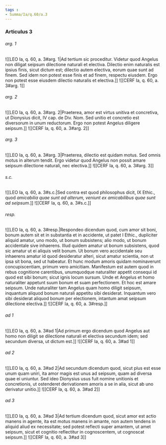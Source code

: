 ```yaml
---
tags : 
- Summa/Ia/q.60/a.3
---
```


### Articulus 3

###### arg. 1
![[LEO Ia, q. 60, a. 3#arg. 1|Ad tertium sic proceditur. Videtur quod Angelus non diligat seipsum dilectione naturali et electiva. Dilectio enim naturalis est ipsius finis, sicut dictum est; dilectio autem electiva, eorum quae sunt ad finem. Sed idem non potest esse finis et ad finem, respectu eiusdem. Ergo non potest esse eiusdem dilectio naturalis et electiva.]]
![[CERF Ia, q. 60, a. 3#arg. 1]]

###### arg. 2
![[LEO Ia, q. 60, a. 3#arg. 2|Praeterea, amor est virtus unitiva et concretiva, ut Dionysius dicit, IV cap. de Div. Nom. Sed unitio et concretio est diversorum in unum reductorum. Ergo non potest Angelus diligere seipsum.]]
![[CERF Ia, q. 60, a. 3#arg. 2]]

###### arg. 3
![[LEO Ia, q. 60, a. 3#arg. 3|Praeterea, dilectio est quidam motus. Sed omnis motus in alterum tendit. Ergo videtur quod Angelus non possit amare seipsum dilectione naturali, nec electiva.]]
![[CERF Ia, q. 60, a. 3#arg. 3]]

###### s.c.
![[LEO Ia, q. 60, a. 3#s.c.|Sed contra est quod philosophus dicit, IX Ethic., quod *amicabilia quae sunt ad alterum, veniunt ex amicabilibus quae sunt ad seipsum*.]]
![[CERF Ia, q. 60, a. 3#s.c.]]

###### resp.
![[LEO Ia, q. 60, a. 3#resp.|Respondeo dicendum quod, cum amor sit boni, bonum autem sit et in substantia et in accidente, ut patet I Ethic., dupliciter aliquid amatur, uno modo, ut bonum subsistens; alio modo, ut bonum accidentale sive inhaerens. Illud quidem amatur ut bonum subsistens, quod sic amatur ut ei aliquis velit bonum. Ut bonum vero accidentale seu inhaerens amatur id quod desideratur alteri, sicut amatur scientia, non ut ipsa sit bona, sed ut habeatur. Et hunc modum amoris quidam nominaverunt concupiscentiam, primum vero amicitiam. Manifestum est autem quod in rebus cognitione carentibus, unumquodque naturaliter appetit consequi id quod est sibi bonum; sicut ignis locum sursum. Unde et Angelus et homo naturaliter appetunt suum bonum et suam perfectionem. Et hoc est amare seipsum. Unde naturaliter tam Angelus quam homo diligit seipsum, inquantum aliquod bonum naturali appetitu sibi desiderat. Inquantum vero sibi desiderat aliquod bonum per electionem, intantum amat seipsum dilectione electiva.]]
![[CERF Ia, q. 60, a. 3#resp.]]

###### ad 1
![[LEO Ia, q. 60, a. 3#ad 1|Ad primum ergo dicendum quod Angelus aut homo non diligit se dilectione naturali et electiva secundum idem; sed secundum diversa, ut dictum est.]]
![[CERF Ia, q. 60, a. 3#ad 1]]

###### ad 2
![[LEO Ia, q. 60, a. 3#ad 2|Ad secundum dicendum quod, sicut plus est esse unum quam uniri, ita amor magis est unus ad seipsum, quam ad diversa quae ei uniuntur. Sed ideo Dionysius usus fuit nomine unitionis et concretionis, ut ostenderet derivationem amoris a se in alia, sicut ab uno derivatur unitio.]]
![[CERF Ia, q. 60, a. 3#ad 2]]

###### ad 3
![[LEO Ia, q. 60, a. 3#ad 3|Ad tertium dicendum quod, sicut amor est actio manens in agente, ita est motus manens in amante, non autem tendens in aliquid aliud ex necessitate; sed potest reflecti super amantem, ut amet seipsum, sicut et cognitio reflectitur in cognoscentem, ut cognoscat seipsum.]]
![[CERF Ia, q. 60, a. 3#ad 3]]

